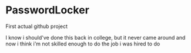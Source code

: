 # PasswordLocker
First actual github project

I know i should've done this back in college, but it never came around and now i think i'm not skilled enough to do the job i was hired to do
